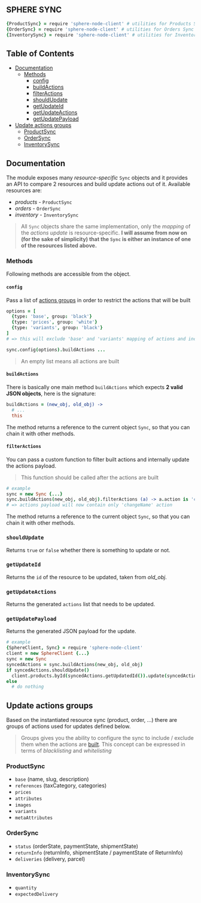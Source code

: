 SPHERE SYNC
---

```coffeescript
{ProductSync} = require 'sphere-node-client' # utilities for Products Sync actions
{OrderSync} = require 'sphere-node-client' # utilities for Orders Sync actions
{InventorySync} = require 'sphere-node-client' # utilities for Inventories Sync actions
```

## Table of Contents
* [Documentation](#documentation)
  * [Methods](#methods)
    * [config](#config)
    * [buildActions](#buildactions)
    * [filterActions](#filteractions)
    * [shouldUpdate](#shouldUpdate)
    * [getUpdateId](#getUpdateId)
    * [getUpdateActions](#getUpdateActions)
    * [getUpdatePayload](#getUpdatePayload)
* [Update actions groups](#update-actions-groups)
  * [ProductSync](#productsync)
  * [OrderSync](#ordersync)
  * [InventorySync](#inventorysync)

## Documentation
The module exposes many _resource-specific_ `Sync` objects and it provides an API to compare 2 resources and build update actions out of it. Available resources are:

- *products* - `ProductSync`
- *orders* - `OrderSync`
- *inventory* - `InventorySync`

> All `Sync` objects share the same implementation, only the _mapping_ of the *actions update* is resource-specific. **I will assume from now on (for the sake of simplicity) that the `Sync` is either an instance of one of the resources listed above.**


### Methods

Following methods are accessible from the object.

#### `config`
Pass a list of [actions groups](#update-actions-groups) in order to restrict the actions that will be built

```coffeescript
options = [
  {type: 'base', group: 'black'}
  {type: 'prices', group: 'white'}
  {type: 'variants', group: 'black'}
]
# => this will exclude 'base' and 'variants' mapping of actions and include the rest (white group is actually implicit if not given)

sync.config(options).buildActions ...
```

> An empty list means all actions are built

#### `buildActions`
There is basically one main method `buildActions` which expects **2 valid JSON objects**, here is the signature:

```coffeescript
buildActions = (new_obj, old_obj) ->
  # ...
  this
```
The method returns a reference to the current object `Sync`, so that you can chain it with other methods.

#### `filterActions`
You can pass a custom function to filter built actions and internally update the actions payload.
> This function should be called after the actions are built

```coffeescript
# example
sync = new Sync {...}
sync.buildActions(new_obj, old_obj).filterActions (a) -> a.action is 'changeName'
# => actions payload will now contain only 'changeName' action
```
The method returns a reference to the current object `Sync`, so that you can chain it with other methods.

### `shouldUpdate`
Returns `true` or `false` whether there is something to update or not.

### `getUpdateId`
Returns the `id` of the resource to be updated, taken from *old_obj*.

### `getUpdateActions`
Returns the generated `actions` list that needs to be updated.

### `getUpdatePayload`
Returns the generated JSON payload for the update.

```coffeescript
# example
{SphereClient, Sync} = require 'sphere-node-client'
client = new SphereClient {...}
sync = new Sync
syncedActions = sync.buildActions(new_obj, old_obj)
if syncedActions.shouldUpdate()
  client.products.byId(syncedActions.getUpdatedId()).update(syncedActions.getUpdatePayload())
else
  # do nothing
```

## Update actions groups
Based on the instantiated resource sync (product, order, ...) there are groups of actions used for updates defined below.

> Groups gives you the ability to configure the sync to include / exclude them when the actions are [built](#buildactions). This concept can be expressed in terms of _blacklisting_ and _whitelisting_


### ProductSync

- `base` (name, slug, description)
- `references` (taxCategory, categories)
- `prices`
- `attributes`
- `images`
- `variants`
- `metaAttributes`

### OrderSync

- `status` (orderState, paymentState, shipmentState)
- `returnInfo` (returnInfo, shipmentState / paymentState of ReturnInfo)
- `deliveries` (delivery, parcel)

### InventorySync

- `quantity`
- `expectedDelivery`
